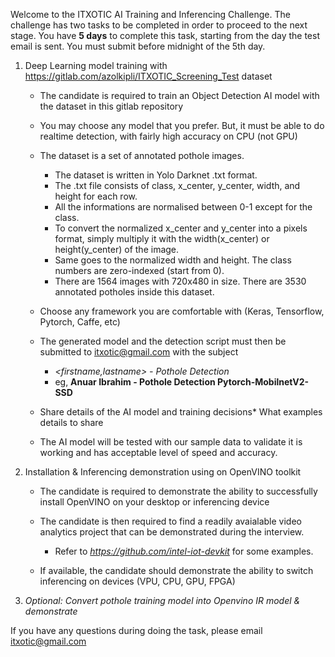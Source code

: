 Welcome to the ITXOTIC AI Training and Inferencing Challenge.
 The challenge has two tasks to be completed in order to proceed to the next stage. 
 You have **5 days** to complete this task, starting from the day the test email is sent. You must submit before midnight of the 5th day.

 1. Deep Learning model training with https://gitlab.com/azolkipli/ITXOTIC_Screening_Test dataset
    - The candidate is required to train an Object Detection AI model with the dataset in this gitlab repository
    
    - You may choose any model that you prefer. But, it must be able to do realtime detection, with fairly high accuracy on CPU (not GPU)
    
    - The dataset is a set of annotated pothole images. 
        - The dataset is written in Yolo Darknet .txt format.
        - The .txt file consists of class, x_center, y_center, width, and height for each row. 
        - All the informations are normalised between 0-1 except for the class. 
        - To convert the normalized x_center and y_center into a pixels format, simply multiply it with the width(x_center) or height(y_center) of the image. 
        - Same goes to the normalized width and height. The class numbers are zero-indexed (start from 0).
        - There are 1564 images with 720x480 in size. There are 3530 annotated potholes inside this dataset.

    - Choose any framework you are comfortable with (Keras, Tensorflow, Pytorch, Caffe, etc)

    - The generated model and the detection script must then be submitted to itxotic@gmail.com with the subject
        - _<firstname,lastname> - Pothole Detection <Framework-Model name>_
        - eg, **Anuar Ibrahim - Pothole Detection Pytorch-MobilnetV2-SSD**

    - Share details of the AI model and training decisions* What examples details to share
    - The AI model will be tested with our sample data to validate it is working and has acceptable level of speed and accuracy.
    

2. Installation & Inferencing demonstration using on OpenVINO toolkit
    - The candidate is required to demonstrate the ability to successfully install OpenVINO on your desktop or inferencing device

    - The candidate is then required to find a readily avaialable video analytics project that can be demonstrated during the interview.
        - Refer to _https://github.com/intel-iot-devkit_ for some examples.

    - If available, the candidate should demonstrate the ability to switch inferencing on devices (VPU, CPU, GPU, FPGA)

3. _Optional: Convert pothole training model into Openvino IR model & demonstrate_

If you have any questions during doing the task, please email itxotic@gmail.com
